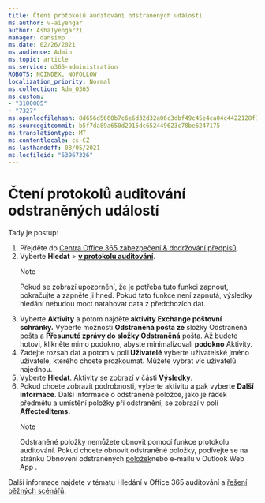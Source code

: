 ```yaml
---
title: Čtení protokolů auditování odstraněných událostí
ms.author: v-aiyengar
author: AshaIyengar21
manager: dansimp
ms.date: 02/26/2021
ms.audience: Admin
ms.topic: article
ms.service: o365-administration
ROBOTS: NOINDEX, NOFOLLOW
localization_priority: Normal
ms.collection: Adm_O365
ms.custom:
- "3100005"
- "7327"
ms.openlocfilehash: 8d656d5660b7c6e6d32d32a06c3dbf49c45e4ca04c4422128f1c4ea62413afa1
ms.sourcegitcommit: b5f7da89a650d2915dc652449623c78be6247175
ms.translationtype: MT
ms.contentlocale: cs-CZ
ms.lasthandoff: 08/05/2021
ms.locfileid: "53967326"
---
```

# <a name="read-the-audit-logs-for-deleted-events"></a>Čtení protokolů auditování odstraněných událostí

Tady je postup:

1. Přejděte do [Centra Office 365 zabezpečení & dodržování předpisů](https://go.microsoft.com/fwlink/p/?linkid=2077143).
1. Vyberte **Hledat**  >  [**v protokolu auditování**](https://go.microsoft.com/fwlink/?linkid=2103759).
    > [!NOTE]
    > Pokud se zobrazí upozornění, že je potřeba tuto funkci zapnout, pokračujte a zapněte ji hned. Pokud tato funkce není zapnutá, výsledky hledání nebudou moct natahovat data z předchozích dat.
1. Vyberte **Aktivity** a potom najděte **aktivity Exchange poštovní schránky.** Vyberte možnosti **Odstraněná pošta ze** složky Odstraněná pošta a **Přesunuté zprávy do složky Odstraněná** pošta. Až budete hotovi, klikněte mimo podokno, abyste minimalizovali **podokno** Aktivity.
1. Zadejte rozsah dat a potom v poli **Uživatelé** vyberte uživatelské jméno uživatele, kterého chcete prozkoumat. Můžete vybrat víc uživatelů najednou.
1. Vyberte **Hledat**. Aktivity se zobrazí v části **Výsledky**.
1. Pokud chcete zobrazit podrobnosti, vyberte aktivitu a pak vyberte **Další informace**. Další informace o odstraněné položce, jako je řádek předmětu a umístění položky při odstranění, se zobrazí v poli **AffectedItems.**
    > [!NOTE]
    > Odstraněné položky nemůžete obnovit pomocí funkce protokolu auditování. Pokud chcete obnovit odstraněné položky, podívejte se na stránku Obnovení odstraněných [položek](https://go.microsoft.com/fwlink/?linkid=2103759)nebo e-mailu v Outlook Web App .

Další informace najdete v tématu Hledání v Office 365 auditování a [řešení běžných scénářů](https://go.microsoft.com/fwlink/?linkid=2103944).
